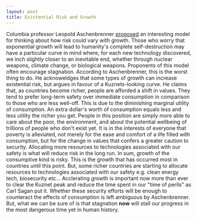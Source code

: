 ```yaml
---
layout: post
title: Existential Risk and Growth
---
```


Columbia professor Leopold Aschenbrenner [proposed](https://globalprioritiesinstitute.org/wp-content/uploads/Leopold-Aschenbrenner_Existential-risk-and-growth_.pdf) an interesting model for thinking about how risk could vary with growth. Those who worry that exponential growth will lead to humanity's complete self-destruction may have a particular curve in mind where, for each new technology discovered, we inch slightly closer to an inevitable end, whether through nuclear weapons, climate change, or biological weapons. Proponents of this model often encourage stagnation. According to Aschenbrenner, this is the worst thing to do. He acknoweldges that some types of growth can increase existential risk, but argues in favour of a Kuznets-looking curve. He claims that, as countries become richer, people are afforded a shift in values. They tend to prefer long-term safety over immediate consumption in comparison to those who are less well-off. This is due to the diminishing marginal utility of consumption. An extra dollar's worth of consumption equals less and less utility the richer you get. People in this position are simply more able to care about the poor, the environment, and about the potential wellbeing of trillions of people who don't exist yet. It is in the interests of everyone that poverty is alleviated, not merely for the ease and comfort of a life filled with consumption, but for the change in values that confers a greater caution to security. Allocating more resources to technologies associated with our safety is what will reduce risk in the long run. In sum, growth of the consumptive kind is risky. This is the growth that has occurred most in countries until this point. But, some richer countries are starting to allocate resources to technologies associated with our safety e.g. clean energy tech, biosecurity etc... Acclerating growth is important now more than ever to clear the Kuznet peak and reduce the time spent in our "time of perils" as Carl Sagan put it. Whether these security efforts will be enough to counteract the effects of consumption is left ambiguous by Aschenbrenner. But, what we can be sure of is that stagnation **now** will stall our progress in the most dangerous time yet in human history.
